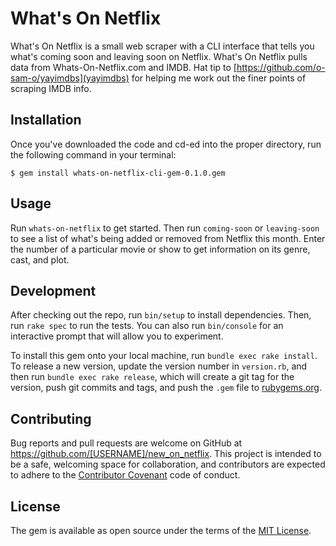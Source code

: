 # What's On Netflix

What's On Netflix is a small web scraper with a CLI interface that tells you what's coming soon and leaving soon on Netflix. What's On Netflix pulls data from Whats-On-Netflix.com and IMDB. Hat tip to [https://github.com/o-sam-o/yayimdbs](yayimdbs) for helping me work out the finer points of scraping IMDB info.

## Installation

Once you've downloaded the code and cd-ed into the proper directory, run the following command in your terminal:

    $ gem install whats-on-netflix-cli-gem-0.1.0.gem

## Usage

Run `whats-on-netflix` to get started. Then run `coming-soon` or `leaving-soon` to see a list of what's being added or removed from Netflix this month. Enter the number of a particular movie or show to get information on its genre, cast, and plot.

## Development

After checking out the repo, run `bin/setup` to install dependencies. Then, run `rake spec` to run the tests. You can also run `bin/console` for an interactive prompt that will allow you to experiment.

To install this gem onto your local machine, run `bundle exec rake install`. To release a new version, update the version number in `version.rb`, and then run `bundle exec rake release`, which will create a git tag for the version, push git commits and tags, and push the `.gem` file to [rubygems.org](https://rubygems.org).

## Contributing

Bug reports and pull requests are welcome on GitHub at https://github.com/[USERNAME]/new_on_netflix. This project is intended to be a safe, welcoming space for collaboration, and contributors are expected to adhere to the [Contributor Covenant](http://contributor-covenant.org) code of conduct.


## License

The gem is available as open source under the terms of the [MIT License](http://opensource.org/licenses/MIT).

